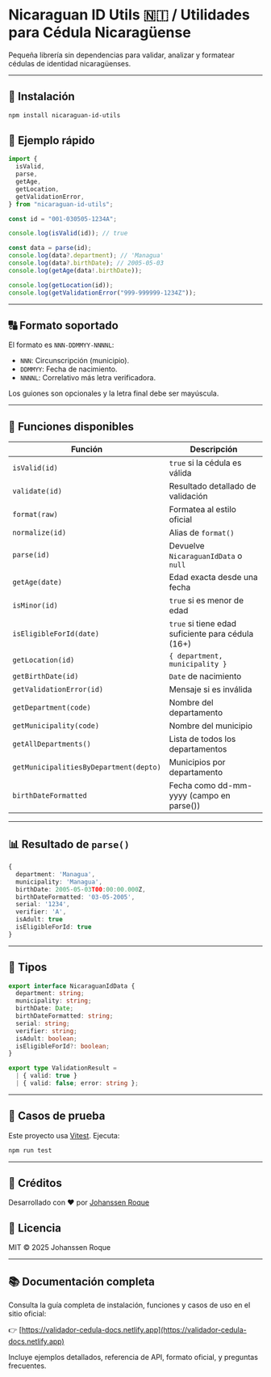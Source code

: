 # Nicaraguan ID Utils 🇳🇮 / Utilidades para Cédula Nicaragüense

Pequeña librería sin dependencias para validar, analizar y formatear cédulas de identidad nicaragüenses.

---

## 🚀 Instalación

```bash
npm install nicaraguan-id-utils
```

## 🔮 Ejemplo rápido

```ts
import {
  isValid,
  parse,
  getAge,
  getLocation,
  getValidationError,
} from "nicaraguan-id-utils";

const id = "001-030505-1234A";

console.log(isValid(id)); // true

const data = parse(id);
console.log(data?.department); // 'Managua'
console.log(data?.birthDate); // 2005-05-03
console.log(getAge(data!.birthDate));

console.log(getLocation(id));
console.log(getValidationError("999-999999-1234Z"));
```

---

## 🔠 Formato soportado

El formato es `NNN-DDMMYY-NNNNL`:

- `NNN`: Circunscripción (municipio).
- `DDMMYY`: Fecha de nacimiento.
- `NNNNL`: Correlativo más letra verificadora.

Los guiones son opcionales y la letra final debe ser mayúscula.

---

## 🤖 Funciones disponibles

| Función                                | Descripción                                       |
| -------------------------------------- | ------------------------------------------------- |
| `isValid(id)`                          | `true` si la cédula es válida                     |
| `validate(id)`                         | Resultado detallado de validación                 |
| `format(raw)`                          | Formatea al estilo oficial                        |
| `normalize(id)`                        | Alias de `format()`                               |
| `parse(id)`                            | Devuelve `NicaraguanIdData` o `null`              |
| `getAge(date)`                         | Edad exacta desde una fecha                       |
| `isMinor(id)`                          | `true` si es menor de edad                        |
| `isEligibleForId(date)`                | `true` si tiene edad suficiente para cédula (16+) |
| `getLocation(id)`                      | `{ department, municipality }`                    |
| `getBirthDate(id)`                     | `Date` de nacimiento                              |
| `getValidationError(id)`               | Mensaje si es inválida                            |
| `getDepartment(code)`                  | Nombre del departamento                           |
| `getMunicipality(code)`                | Nombre del municipio                              |
| `getAllDepartments()`                  | Lista de todos los departamentos                  |
| `getMunicipalitiesByDepartment(depto)` | Municipios por departamento                       |
| `birthDateFormatted`                   | Fecha como dd-mm-yyyy (campo en parse())          |

---

## 📊 Resultado de `parse()`

```ts
{
  department: 'Managua',
  municipality: 'Managua',
  birthDate: 2005-05-03T00:00:00.000Z,
  birthDateFormatted: '03-05-2005',
  serial: '1234',
  verifier: 'A',
  isAdult: true
  isEligibleForId: true
}
```

---

## 🔖 Tipos

```ts
export interface NicaraguanIdData {
  department: string;
  municipality: string;
  birthDate: Date;
  birthDateFormatted: string;
  serial: string;
  verifier: string;
  isAdult: boolean;
  isEligibleForId?: boolean;
}

export type ValidationResult =
  | { valid: true }
  | { valid: false; error: string };
```

---

## 📅 Casos de prueba

Este proyecto usa [Vitest](https://vitest.dev/). Ejecuta:

```bash
npm run test
```

---

## 📢 Créditos

Desarrollado con ❤️ por [Johanssen Roque](https://github.com/Johs7)

## 📄 Licencia

MIT © 2025 Johanssen Roque

---

## 📚 Documentación completa

Consulta la guía completa de instalación, funciones y casos de uso en el sitio oficial:

👉 [https://validador-cedula-docs.netlify.app](https://validador-cedula-docs.netlify.app)

Incluye ejemplos detallados, referencia de API, formato oficial, y preguntas frecuentes.
